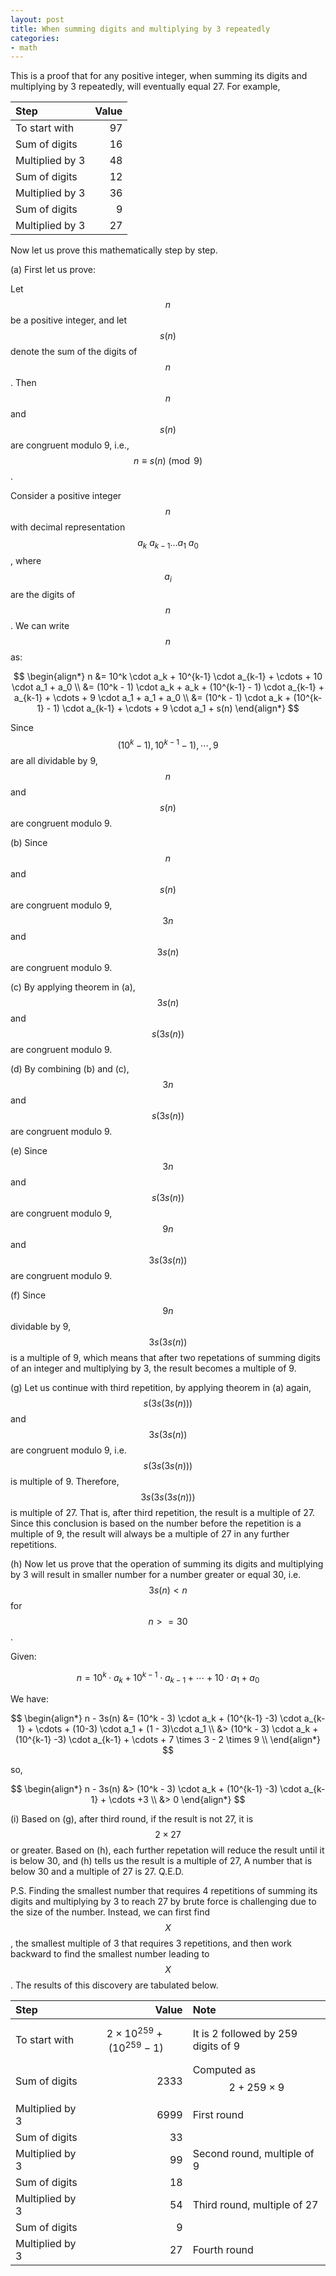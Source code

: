 ```yaml
---
layout: post
title: When summing digits and multiplying by 3 repeatedly
categories:
- math
---
```


This is a proof that for any positive integer, when summing its digits and multiplying by 3 repeatedly, will eventually equal 27. For example,

| Step                  | Value |
|:----------------------|------:|
| To start with         | 97    |
| Sum of digits         | 16    |
| Multiplied by 3       | 48    |
| Sum of digits         | 12    |
| Multiplied by 3       | 36    |
| Sum of digits         | 9     |
| Multiplied by 3       | 27    |

Now let us prove this mathematically step by step.

(a) First let us prove:

Let $$n$$ be a positive integer, and let $$s(n)$$ denote the sum of the digits of $$n$$. Then $$n$$ and $$s(n)$$ are congruent modulo 9, i.e.,
$$
n \equiv s(n) \pmod{9}
$$.

Consider a positive integer $$n$$ with decimal representation $$a_k\ a_{k-1} \ldots a_1\ a_0$$, where $$a_i$$ are the digits of $$n$$. We can write $$n$$ as:

$$
\begin{align*}
n &= 10^k \cdot a_k + 10^{k-1} \cdot a_{k-1} + \cdots + 10 \cdot a_1 + a_0 \\
  &= (10^k - 1) \cdot a_k + a_k + (10^{k-1} - 1) \cdot a_{k-1} + a_{k-1} + \cdots + 9 \cdot a_1 + a_1 + a_0 \\
  &= (10^k - 1) \cdot a_k + (10^{k-1} - 1) \cdot a_{k-1} + \cdots + 9 \cdot a_1 + s(n)
\end{align*}
$$

Since $$(10^k - 1), 10^{k-1} - 1), \cdots, 9$$ are all dividable by 9, $$n$$ and $$s(n)$$ are congruent modulo 9.

(b) Since $$n$$ and $$s(n)$$ are congruent modulo 9, $$3n$$ and $$3s(n)$$ are congruent modulo 9.

(c) By applying theorem in (a), $$3s(n)$$ and $$s(3s(n))$$ are congruent modulo 9.

(d) By combining (b) and (c), $$3n$$ and $$s(3s(n))$$ are congruent modulo 9.

(e) Since $$3n$$ and $$s(3s(n))$$ are congruent modulo 9, $$9n$$ and $$3s(3s(n))$$ are congruent modulo 9.

(f) Since $$9n$$ dividable by 9, $$3s(3s(n))$$ is a multiple of 9, which means that after two repetations of summing digits of an integer and multiplying by 3, the result becomes a multiple of 9.

(g) Let us continue with third repetition, by applying theorem in (a) again, $$s(3s(3s(n)))$$ and $$3s(3s(n))$$ are congruent modulo 9, i.e. $$s(3s(3s(n)))$$ is multiple of 9. Therefore,
$$3s(3s(3s(n)))$$ is multiple of 27. That is, after third repetition, the result is a multiple of 27. Since this conclusion is based on the number before the repetition is a multiple of 9,
the result will always be a multiple of 27 in any further repetitions.

(h) Now let us prove that the operation of summing its digits and multiplying by 3 will result in smaller number for a number greater or equal 30, i.e. $$3s(n) < n$$ for $$n >= 30$$.

Given:

$$
n = 10^k \cdot a_k + 10^{k-1} \cdot a_{k-1} + \cdots + 10 \cdot a_1 + a_0
$$

We have:

$$
\begin{align*}
n - 3s(n) &= (10^k - 3) \cdot a_k + (10^{k-1} -3) \cdot a_{k-1} + \cdots + (10-3) \cdot a_1 + (1 - 3)\cdot a_1 \\
           &> (10^k - 3) \cdot a_k + (10^{k-1} -3) \cdot a_{k-1} + \cdots + 7 \times 3 - 2 \times 9 \\
\end{align*}
$$

so,

$$
\begin{align*}
n - 3s(n) &> (10^k - 3) \cdot a_k + (10^{k-1} -3) \cdot a_{k-1} + \cdots +3 \\
           &> 0
\end{align*}
$$

(i) Based on (g), after third round, if the result is not 27, it is $$2\times27$$ or greater. Based on (h), each further repetation will reduce the result until it is below 30, and (h) tells us the result is a multiple of 27, A number that is below 30 and a multiple of 27 is 27. Q.E.D.

P.S. Finding the smallest number that requires 4 repetitions of summing its digits and multiplying by 3 to reach 27 by brute force is challenging due to the size of the number. Instead, we can first find $$X$$, the smallest multiple of 3 that requires 3 repetitions, and then work backward to find the smallest number leading to $$X$$. The results of this discovery are tabulated below.

| Step                  | Value | Note |
|:----------------------|------:| :--- |
| To start with         | $$ 2 \times 10^{259} + (10^{259} - 1) $$| It is 2 followed by 259 digits of 9 |
| Sum of digits         | 2333    | Computed as $$2 + 259\times9$$ |
| Multiplied by 3       | 6999    | First round |
| Sum of digits         | 33    | 
| Multiplied by 3       | 99    | Second round, multiple of 9 |
| Sum of digits         | 18     |
| Multiplied by 3       | 54    | Third round, multiple of 27 |
| Sum of digits         | 9     |
| Multiplied by 3       | 27    | Fourth round |
